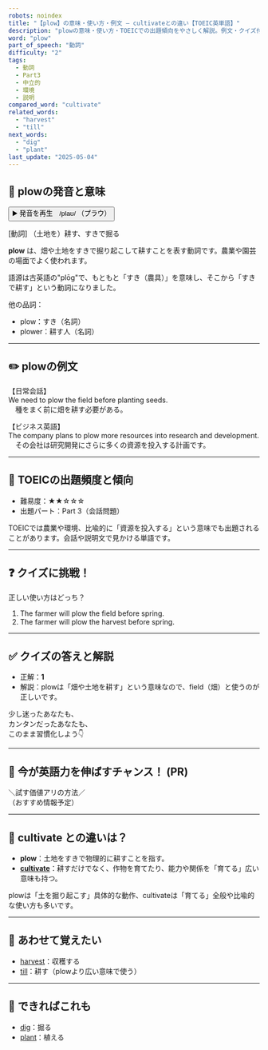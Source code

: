 ```yaml
---
robots: noindex
title: "【plow】の意味・使い方・例文 ― cultivateとの違い【TOEIC英単語】"
description: "plowの意味・使い方・TOEICでの出題傾向をやさしく解説。例文・クイズ付きでcultivateとの違いもわかりやすく学べます。"
word: "plow"
part_of_speech: "動詞"
difficulty: "2"
tags:
  - 動詞
  - Part3
  - 中立的
  - 環境
  - 説明
compared_word: "cultivate"
related_words:
  - "harvest"
  - "till"
next_words:
  - "dig"
  - "plant"
last_update: "2025-05-04"
---
```


## 🔰 plowの発音と意味

<button class="play-audio" onclick="playTTS('plow')">
  <span class="play-audio-main">
    ▶️ 発音を再生　/plaʊ/
  </span>
  <span class="play-audio-sub">
    （プラウ）
  </span>
</button>

[動詞] （土地を）耕す、すきで掘る

**plow** は、畑や土地をすきで掘り起こして耕すことを表す動詞です。農業や園芸の場面でよく使われます。

語源は古英語の"plōg"で、もともと「すき（農具）」を意味し、そこから「すきで耕す」という動詞になりました。

他の品詞：  
- plow：すき（名詞）
- plower：耕す人（名詞）

---

## ✏️ plowの例文

【日常会話】  
We need to plow the field before planting seeds.  
　種をまく前に畑を耕す必要がある。

【ビジネス英語】  
The company plans to plow more resources into research and development.  
　その会社は研究開発にさらに多くの資源を投入する計画です。

---

## 🎯 TOEICの出題頻度と傾向

- 難易度：★★☆☆☆
- 出題パート：Part 3（会話問題）

TOEICでは農業や環境、比喩的に「資源を投入する」という意味でも出題されることがあります。会話や説明文で見かける単語です。

---

## ❓ クイズに挑戦！

正しい使い方はどっち？

1. The farmer will plow the field before spring.  
2. The farmer will plow the harvest before spring.

---

## ✅ クイズの答えと解説

- 正解：**1**
- 解説：plowは「畑や土地を耕す」という意味なので、field（畑）と使うのが正しいです。

少し迷ったあなたも、  
カンタンだったあなたも、  
このまま習慣化しよう👇️

---

## 🚀 今が英語力を伸ばすチャンス！ (PR)

<div class="info-center">
＼試す価値アリの方法／<br>  
（おすすめ情報予定）
</div>

---

## 🤔  cultivate との違いは？

- **plow**：土地をすきで物理的に耕すことを指す。
- **[cultivate](/word/cultivate/)**：耕すだけでなく、作物を育てたり、能力や関係を「育てる」広い意味も持つ。

plowは「土を掘り起こす」具体的な動作、cultivateは「育てる」全般や比喩的な使い方も多いです。

---

## 🧩 あわせて覚えたい

- [harvest](/word/harvest/)：収穫する
- [till](/word/till/)：耕す（plowより広い意味で使う）

---

## 📖 できればこれも

- [dig](/word/dig/)：掘る
- [plant](/word/plant/)：植える

<!-- cvid: aid29_bid19 -->
